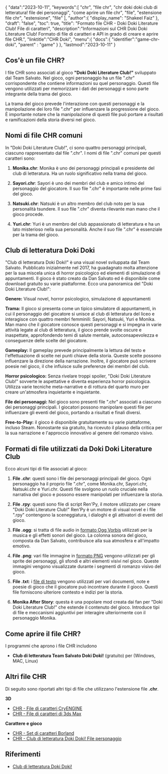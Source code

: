 {
"data":"2023-10-11",
   "keywords":[
"chr",
"file chr",
"chr doki doki club di letteratura! file dei personaggi",
"come aprire un file chr",
"file",
"estensione file chr",
"estensione",
"file"
],
   "author":{
"display_name": "Shakeel Faiz"
},
"draft": "false",
"toc": true,
"title": "Formato file CHR - Doki Doki Literature Club! File di caratteri",
   "description":"Informazioni sul CHR Doki Doki Literature Club! Formato di file di caratteri e API in grado di creare e aprire file CHR.",
"linktitle":"CHR Doki",
   "menu":{
      "docs":{
         "identifier":"game-chr-doki",
"parent" : "game"
}
},
"lastmod":"2023-10-11"
}

## Cos'è un file CHR?

I file CHR sono associati al gioco **"Doki Doki Literature Club!"** sviluppato dal Team Salvato. Nel gioco, ogni personaggio ha un file ".chr" corrispondente che contiene informazioni su quel personaggio. Questi file vengono utilizzati per memorizzare i dati dei personaggi e sono parte integrante della trama del gioco.

La trama del gioco prevede l'interazione con questi personaggi e la manipolazione dei loro file ".chr" per influenzare la progressione del gioco. È importante notare che la manipolazione di questi file può portare a risultati e ramificazioni della storia diversi nel gioco.

## Nomi di file CHR comuni

In "Doki Doki Literature Club!", ci sono quattro personaggi principali, ciascuno rappresentato dal file ".chr". I nomi di file ".chr" comuni per questi caratteri sono:

1. **Monika.chr**: Monika è uno dei personaggi principali e presidente del club di letteratura. Ha un ruolo significativo nella trama del gioco.
    








2. **Sayori.chr**: Sayori è uno dei membri del club e amico intimo del personaggio del giocatore. Il suo file ".chr" è importante nelle prime fasi del gioco.
    








3. **Natsuki.chr**: Natsuki è un altro membro del club noto per la sua personalità tsundere. Il suo file ".chr" diventa rilevante man mano che il gioco procede.
    








4. **Yuri.chr**: Yuri è un membro del club appassionato di letteratura e ha un lato misterioso nella sua personalità. Anche il suo file ".chr" è essenziale per la trama del gioco.

## Club di letteratura Doki Doki

"Club di letteratura Doki Doki!" è una visual novel sviluppata dal Team Salvato. Pubblicato inizialmente nel 2017, ha guadagnato molta attenzione per la sua miscela unica di horror psicologico ed elementi di simulazione di appuntamenti. Il gioco è stato creato da Dan Salvato ed è disponibile come download gratuito su varie piattaforme. Ecco una panoramica del "Doki Doki Literature Club!":

**Genere:** Visual novel, horror psicologico, simulazione di appuntamenti

**Trama:** Il gioco si presenta come un tipico simulatore di appuntamenti, in cui il personaggio del giocatore si unisce al club di letteratura del liceo e interagisce con quattro membri femminili: Sayori, Natsuki, Yuri e Monika. Man mano che il giocatore conosce questi personaggi e si impegna in varie attività legate al club di letteratura, il gioco prende svolte oscure e inaspettate, approfondendo temi di salute mentale, autoconsapevolezza e conseguenze delle scelte del giocatore.

**Gameplay:** Il gameplay prevede principalmente la lettura del testo e l'effettuazione di scelte nei punti chiave della storia. Queste scelte possono influenzare la direzione della narrazione. Inoltre, il giocatore può scrivere poesie nel gioco, il che influisce sulle preferenze dei membri del club.

**Horror psicologico:** Senza rivelare troppi spoiler, "Doki Doki Literature Club!" sovverte le aspettative e diventa esperienza horror psicologica. Utilizza varie tecniche meta-narrative e di rottura del quarto muro per creare un'atmosfera inquietante e inquietante.

**File dei personaggi:** Nel gioco sono presenti file ".chr" associati a ciascuno dei personaggi principali. I giocatori possono manipolare questi file per influenzare gli eventi del gioco, portando a risultati e finali diversi.

**Free-to-Play:** il gioco è disponibile gratuitamente su varie piattaforme, incluso Steam. Nonostante sia gratuito, ha ricevuto il plauso della critica per la sua narrazione e l'approccio innovativo al genere del romanzo visivo.

## Formati di file utilizzati da Doki Doki Literature Club

Ecco alcuni tipi di file associati al gioco:

1. **File .chr**: questi sono i file dei personaggi principali del gioco. Ogni personaggio ha il proprio file ".chr", come Monika.chr, Sayori.chr, Natsuki.chr e Yuri.chr. Questi file svolgono un ruolo cruciale nella narrativa del gioco e possono essere manipolati per influenzare la storia.
    








2. **File .rpy**: questi sono file di script Ren'Py, il motore utilizzato per creare "Doki Doki Literature Club!" Ren'Py è un motore di visual novel e i file ".rpy" contengono la sceneggiatura, i dialoghi e gli attivatori di eventi del gioco.
    








3. **File .ogg**: si tratta di file audio in [formato Ogg Vorbis](/it/audio/ogg/) utilizzati per la musica e gli effetti sonori del gioco. La colonna sonora del gioco, composta da Dan Salvato, contribuisce alla sua atmosfera e all'impatto emotivo.
    








4. **File .png**: vari file immagine in [formato PNG](/it/image/png/) vengono utilizzati per gli sprite dei personaggi, gli sfondi e altri elementi visivi nel gioco. Queste immagini vengono visualizzate durante i segmenti di romanzo visivo del gioco.
    








5. **File .txt**: i [file di testo](/it/word-processing/txt/) vengono utilizzati per vari documenti, note e poesie di gioco che il giocatore può incontrare durante il gioco. Questi file forniscono ulteriore contesto e indizi per la storia.
    








6. **Monika After Story**: questa è una popolare mod creata dai fan per "Doki Doki Literature Club!" che estende il contenuto del gioco. Introduce tipi di file e meccanismi aggiuntivi per interagire ulteriormente con il personaggio Monika.

## Come aprire il file CHR?

I programmi che aprono i file CHR includono

- **Club di letteratura Team Salvato Doki Doki!** (gratuito) per (Windows, MAC, Linux)

## Altri file CHR

Di seguito sono riportati altri tipi di file che utilizzano l'estensione file **.chr**.

**3D**
- [CHR - File di caratteri CryENGINE](/it/3d/chr-cryengine/)
- [CHR - File di caratteri di 3ds Max](/it/3d/chr-3ds/)

**Carattere e gioco**
- [CHR - Set di caratteri Borland](/it/font/chr/)
- [CHR - Club di letteratura Doki Doki! File personaggio](/it/game/chr-doki/)

## Riferimenti
* [Club di letteratura Doki Doki!](https://en.wikipedia.org/wiki/Doki_Doki_Literature_Club!)

